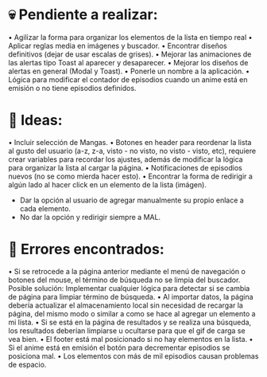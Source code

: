 # 💀 Pendiente a realizar:

• Agilizar la forma para organizar los elementos de la lista en tiempo real
• Aplicar reglas media en imágenes y buscador.
• Encontrar diseños definitivos (dejar de usar escalas de grises).
• Mejorar las animaciones de las alertas tipo Toast al aparecer y desaparecer.
• Mejorar los diseños de alertas en general (Modal y Toast).
• Ponerle un nombre a la aplicación.
• Lógica para modificar el contador de episodios cuando un anime está en emisión o no tiene episodios definidos.

# 🧠 Ideas:

• Incluir selección de Mangas.
• Botones en header para reordenar la lista al gusto del usuario (a-z, z-a, visto - no visto, no visto - visto, etc), requiere crear variables para
  recordar los ajustes, además de modificar la lógica para organizar la lista al cargar la página.
• Notificaciones de episodios nuevos (no se como mierda hacer esto).
• Encontrar la forma de redirigir a algún lado al hacer click en un elemento de la lista (imágen).
  - Dar la opción al usuario de agregar manualmente su propio enlace a cada elemento.
  - No dar la opción y redirigir siempre a MAL.

# 🐞 Errores encontrados:

• Si se retrocede a la página anterior mediante el menú de navegación o botones del mouse, el término de búsqueda no se limpia del buscador.
  Posible solución: Implementar cualquier lógica para detectar si se cambia de página para limpiar término de búsqueda.
• Al importar datos, la página debería actualizar el almacenamiento local sin necesidad de recargar la página, del mismo modo o similar a como se hace al
  agregar un elemento a mi lista.
• Si se está en la página de resultados y se realiza una búsqueda, los resultados deberían limpiarse u ocultarse para que el gif de carga se vea bien.
• El footer está mal posicionado si no hay elementos en la lista.
• Si el anime está en emisión el botón para decrementar episodios se posiciona mal.
• Los elementos con más de mil episodios causan problemas de espacio.